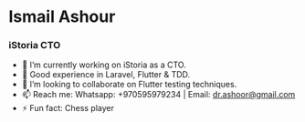 # Ismail Ashour
### iStoria CTO

- 🔭 I’m currently working on iStoria as a CTO.
- 🌱 Good experience in Laravel, Flutter & TDD.
- 💞️ I’m looking to collaborate on Flutter testing techniques.
- 📫 Reach me: Whatsapp: +970595979234 | Email: dr.ashoor@gmail.com
- ⚡ Fun fact: Chess player

